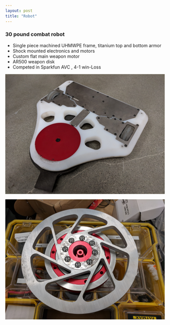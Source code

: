 ```yaml
---
layout: post
title: "Robot"
---
```


### 30 pound combat robot
* Single piece machined UHMWPE frame, titanium top and bottom armor
* Shock mounted electronics and motors
* Custom flat main weapon motor
* AR500 weapon disk
* Competed in Sparkfun AVC , 4-1 win-Loss

![robot](/photos/robot.jpg)

![robot1](/photos/robot2.jpg)
